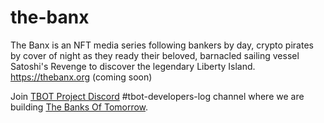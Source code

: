 # the-banx
The Banx is an NFT media series following bankers by day, crypto pirates by cover of night as they ready their beloved, barnacled sailing vessel Satoshi's Revenge to discover the legendary Liberty Island. https://thebanx.org (coming soon)

Join [TBOT Project Discord](https://discord.gg/tbot) #tbot-developers-log channel where we are building [The Banks Of Tomorrow](https://tbot.fi).
